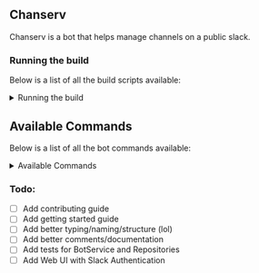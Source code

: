 ## Chanserv

Chanserv is a bot that helps manage channels on a public slack.

### Running the build

Below is a list of all the build scripts available:

<details><summary>Running the build</summary>
<p>

| Npm Script           | Description                                                                                   |
| -------------------- | --------------------------------------------------------------------------------------------- |
| `start`              | Does the same as 'npm run serve'. Can be invoked with `npm start`                             |
| `build`              | Full build. Runs ALL build tasks (`build-sass`, `build-ts`, `tslint`, `copy-static-assets`)   |
| `serve`              | Runs node on `dist/server.js` which is the apps entry point                                   |
| `watch-node`         | Runs node with nodemon so the process restarts if it crashes. Used in the main watch task     |
| `watch`              | Runs all watch tasks (TypeScript, Sass, Node). Use this if you're not touching static assets. |
| `test`               | Runs tests using Jest test runner                                                             |
| `watch-test`         | Runs tests in watch mode                                                                      |
| `build-ts`           | Compiles all source `.ts` files to `.js` files in the `dist` folder                           |
| `watch-ts`           | Same as `build-ts` but continuously watches `.ts` files and re-compiles when needed           |
| `build-sass`         | Compiles all `.scss` files to `.css` files                                                    |
| `watch-sass`         | Same as `build-sass` but continuously watches `.scss` files and re-compiles when needed       |
| `tslint`             | Runs TSLint on project files                                                                  |
| `copy-static-assets` | Calls script that copies JS libs, fonts, and images to dist directory                         |
| `debug`              | Performs a full build and then serves the app in watch mode                                   |
| `serve-debug`        | Runs the app with the --inspect flag                                                          |
| `watch-debug`        | The same as `watch` but includes the --inspect flag so you can attach a debugger              |
| `knex`               | Interact with the knex database client. Runs migrations and seeds                             |

</p>
</details>

## Available Commands

Below is a list of all the bot commands available:

<details><summary>Available Commands</summary>
<p>

— _Help_ (_Scope: public_):
Display the available Chanserv commands and their usage. Usage: `!help`

— _Report_ (_Scope: public_):
Ping the server admins to report an incident or ask for help. Usage: `!report`

— _Info_ (_Scope: public_):
Get information about a registered channel. Usage: `!info`

— _Register_ (_Scope: admin_):
Register a channel with Chanserv. Usage: `!register #channel @user`

— _Warn_ (_Scope: op_):
Warn a user that if their behavior continues they will be kicked. Warnings expire after 30 days. Usage: `!warn @user <reason>`

— _Unwarn_ (_Scope: op_):
Expire all active warnings for a user. Usage: `!unwarn @user`

— _Warnings_ (_Scope: public_):
List all warnings for a channel. Usage: `!warnings`

— _Kick_ (_Scope: op_):
Remove a user from a channel. Usage: `!kick @user <reason?>`

— _Ban_ (_Scope: op_):
Ban a user from rejoining a channel. Defaults to 1 hour ban. Usage: `!ban @user <duration?> <reason?>`

— _Unban_ (_Scope: op_):
Expire all active bans for a user. Usage: `!unban @user`

— _Bans_ (_Scope: public_):
List all bans for a channel. Usage: `!bans`

— _Op_ (_Scope: op_):
Add an operator to the channel. An operator has access to kick, ban, op, warn, and other channel commands. Usage: `!op @user`

— _Deop_ (_Scope: op_):
Remove an operator from the channel. Usage: `!deop @user`

— _Whois_ (_Scope: public_):
Display public information about a user. Such as channels, operator status, admin status. Usage: `!whois @user`

— _Remove_ (_Scope: op_):
Remove a message from a channel. Provide a http link to the message and it will be removed. You can find the message link by clicking more actions-> copy link, next to a message. Usage: `!remove <link>`

</p>
</details>

### Todo:

- [ ] Add contributing guide
- [ ] Add getting started guide
- [ ] Add better typing/naming/structure (lol)
- [ ] Add better comments/documentation
- [ ] Add tests for BotService and Repositories
- [ ] Add Web UI with Slack Authentication
